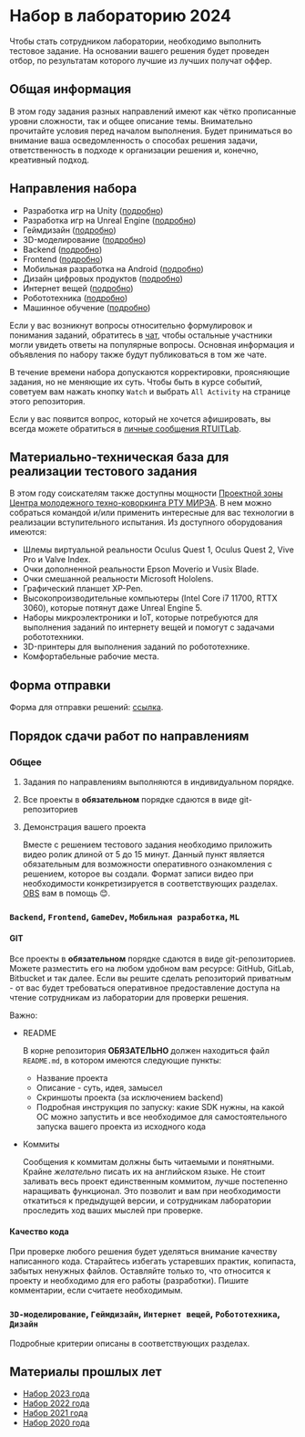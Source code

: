 # Набор в лабораторию 2024

Чтобы стать сотрудником лаборатории, необходимо выполнить тестовое задание. На основании вашего решения будет проведен отбор, по результатам которого лучшие из лучших получат оффер.

## Общая информация

В этом году задания разных направлений имеют как чётко прописанные уровни сложности, так и общее описание темы. Внимательно прочитайте условия перед началом выполнения. Будет приниматься во внимание ваша осведомленность о способах решения задачи, ответственность в подходе к организации решения и, конечно, креативный подход.

## Направления набора

* Разработка игр на Unity ([подробно](requirements/unity/README.md))
* Разработка игр на Unreal Engine ([подробно](requirements/unreal-engine/README.md))
* Геймдизайн ([подробно](requirements/game-design/README.md))
* 3D-моделирование ([подробно](requirements/3d/README.md))
* Backend ([подробно](requirements/back/README.md))
* Frontend ([подробно](requirements/front/README.md))
* Мобильная разработка на Android ([подробно](requirements/mobile/README.md))
* Дизайн цифровых продуктов ([подробно](requirements/design/README.md))
* Интернет вещей ([подробно](requirements/iot/README.md))
* Робототехника ([подробно](requirements/robot/README.md))
* Машинное обучение ([подробно](requirements/ai/README.md))

Если у вас возникнут вопросы относительно формулировок и понимания заданий, обратитесь в [чат](https://t.me/rtuitlab_2024_enrollment), чтобы остальные участники могли увидеть ответы на популярные вопросы. Основная информация и объявления по набору также будут публиковаться в том же чате.

В течение времени набора допускаются корректировки, проясняющие задания, но не меняющие их суть. Чтобы быть в курсе событий, советуем вам нажать кнопку `Watch` и выбрать `All Activity` на странице этого репозитория.

Если у вас появится вопрос, который не хочется афишировать, вы всегда можете обратиться в [личные сообщения RTUITLab](https://vk.com/rtuitlab).

## Материально-техническая база для реализации тестового задания
В этом году соискателям также доступны мощности [Проектной зоны Центра молодежного техно-коворкинга РТУ МИРЭА](https://vk.com/rtu_tc). В нем можно собраться командой и/или применить интересные для вас технологии в реализации вступительного испытания. Из доступного оборудования имеются:

- Шлемы виртуальной реальности Oculus Quest 1, Oculus Quest 2, Vive Pro и Valve Index.
- Очки дополненной реальности Epson Moverio и Vusix Blade.
- Очки смешанной реальности Microsoft Hololens.
- Графический планшет XP-Pen.
- Высокопроизводительные компьютеры (Intel Core i7 11700, RTTX 3060), которые потянут даже Unreal Engine 5.
- Наборы микроэлектроники и IoT, которые потребуются для выполнения заданий по интернету вещей и помогут с задачами робототехники.
- 3D-принтеры для выполнения заданий по робототехнике.
- Комфортабельные рабочие места.

## Форма отправки
Форма для отправки решений: [ссылка](https://forms.gle/AraTJeS91KsQWaTP8).

## Порядок сдачи работ по направлениям

### Общее
1. Задания по направлениям выполняются в индивидуальном порядке.
2. Все проекты в **обязательном** порядке сдаются в виде git-репозиториев
3. Демонстрация вашего проекта
    
    Вместе с решением тестового задания необходимо приложить видео ролик длиной от 5 до 15 минут. Данный пункт является обязательным для возможности оперативного ознакомления с решением, которое вы создали. Формат записи видео при необходимости конкретизируется в соответствующих разделах. [OBS](https://obsproject.com/) вам в помощь 😊.


### `Backend`, `Frontend`, `GameDev`, `Мобильная разработка`, `ML`
#### **GIT**

Все проекты в **обязательном** порядке сдаются в виде git-репозиториев. Можете разместить его на любом удобном вам ресурсе: GitHub, GitLab, Bitbucket и так далее. Если вы решите сделать репозиторий приватным - от вас будет требоваться оперативное предоставление доступа на чтение сотрудникам из лаборатории для проверки решения.

Важно:
* README

    В корне репозитория **ОБЯЗАТЕЛЬНО** должен находиться файл `README.md`, в котором имеются следующие пункты:
    * Название проекта
    * Описание - суть, идея, замысел
    * Скриншоты проекта (за исключением backend)
    * Подробная инструкция по запуску: какие SDK нужны, на какой ОС можно запустить и все необходимое для самостоятельного запуска вашего проекта из исходного кода
* Коммиты

    Сообщения к коммитам должны быть читаемыми и понятными. Крайне *желательно* писать их на английском языке. Не стоит заливать весь проект единственным коммитом, лучше постепенно наращивать функционал. Это позволит и вам при необходимости откатиться к предыдущей версии, и сотрудникам лаборатории проследить ход ваших мыслей при проверке.

#### **Качество кода**

При проверке любого решения будет уделяться внимание качеству написанного кода. Старайтесь избегать устаревших практик, копипаста, забытых ненужных файлов. Оставляйте только то, что относится к проекту и необходимо для его работы (разработки). Пишите комментарии, если считаете необходимым.

### `3D-моделирование`, `Геймдизайн`, `Интернет вещей`, `Робототехника`, `Дизайн`
Подробные критерии описаны в соответствующих разделах.

## Материалы прошлых лет

* [Набор 2023 года](2023)
* [Набор 2022 года](2022)
* [Набор 2021 года](2021)
* [Набор 2020 года](2020)
